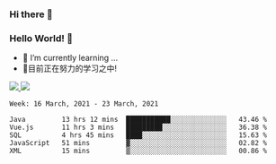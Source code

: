 ### Hi there 👋
### Hello World! 🙌

- 🌱 I’m currently learning ...
- 📖目前正在努力的学习之中!

<a href="https://github.com/anuraghazra/github-readme-stats">
  <img src="https://github-readme-stats.vercel.app/api?username=keyboardWithDream&show_icons=true&repo=github-readme-stats" />
</a>
<a href="https://github.com/anuraghazra/convoychat">
  <img src="https://github-readme-stats.vercel.app/api/top-langs/?username=keyboardWithDream&layout=compact&repo=convoychat" />
</a>



<!--START_SECTION:waka-->
```text
Week: 16 March, 2021 - 23 March, 2021

Java         13 hrs 12 mins  ███████████░░░░░░░░░░░░░░   43.46 % 
Vue.js       11 hrs 3 mins   █████████░░░░░░░░░░░░░░░░   36.38 % 
SQL          4 hrs 45 mins   ████░░░░░░░░░░░░░░░░░░░░░   15.63 % 
JavaScript   51 mins         ▓░░░░░░░░░░░░░░░░░░░░░░░░   02.82 % 
XML          15 mins         ▒░░░░░░░░░░░░░░░░░░░░░░░░   00.86 % 
```
<!--END_SECTION:waka-->
